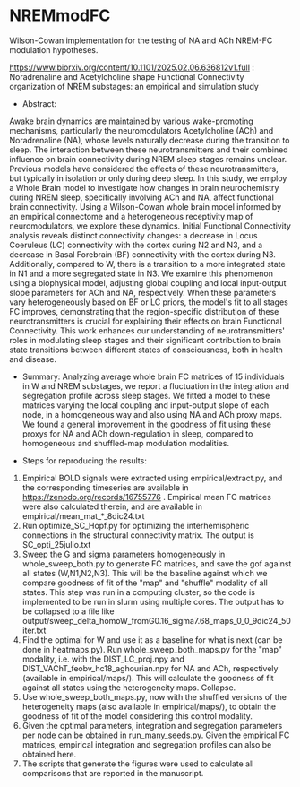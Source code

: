 # NREMmodFC
Wilson-Cowan implementation for the testing of NA and ACh NREM-FC modulation hypotheses.

https://www.biorxiv.org/content/10.1101/2025.02.06.636812v1.full : Noradrenaline and Acetylcholine shape Functional Connectivity organization of NREM substages: an empirical and simulation study 

* Abstract: 

Awake brain dynamics are maintained by various wake-promoting mechanisms, particularly the neuromodulators Acetylcholine (ACh) and Noradrenaline (NA), whose levels naturally decrease during the transition to sleep. The interaction between these neurotransmitters and their combined influence on brain connectivity during NREM sleep stages remains unclear. Previous models have considered the effects of these neurotransmitters, but typically in isolation or only during deep sleep. In this study, we employ a Whole Brain model to investigate how changes in brain neurochemistry during NREM sleep, specifically involving ACh and NA, affect functional brain connectivity. Using a Wilson-Cowan whole brain model informed by an empirical connectome and a heterogeneous receptivity map of neuromodulators, we explore these dynamics. Initial Functional Connectivity analysis reveals distinct connectivity changes: a decrease in Locus Coeruleus (LC) connectivity with the cortex during N2 and N3, and a decrease in Basal Forebrain (BF) connectivity with the cortex during N3. Additionally, compared to W, there is a transition to a more integrated state in N1 and a more segregated state in N3. We examine this phenomenon using a biophysical model, adjusting global coupling and local input-output slope parameters for ACh and NA, respectively. When these parameters vary heterogeneously based on BF or LC priors, the model's fit to all stages FC improves, demonstrating that the region-specific distribution of these neurotransmitters is crucial for explaining their effects on brain Functional Connectivity. This work enhances our understanding of neurotransmitters' roles in modulating sleep stages and their significant contribution to brain state transitions between different states of consciousness, both in health and disease.

* Summary:
  Analyzing average whole brain FC matrices of 15 individuals in W and NREM substages, we report a fluctuation in the integration and segregation profile across sleep stages. We fitted a model to these matrices varying the local coupling and input-output slope of each node, in a homogeneous way and also using NA and ACh proxy maps. We found a general improvement in the goodness of fit using these proxys for NA and ACh down-regulation in sleep, compared to homogeneous and shuffled-map modulation modalities.

* Steps for reproducing the results: 

1) Empirical BOLD signals were extracted using empirical/extract.py, and the corresponding timeseries are available in https://zenodo.org/records/16755776 . Empirical mean FC matrices were also calculated therein, and are available in empirical/mean_mat_*_8dic24.txt
2) Run optimize_SC_Hopf.py for optimizing the interhemispheric connections in the structural connectivity matrix. The output is SC_opti_25julio.txt
3) Sweep the G and sigma parameters homogeneously in whole_sweep_both.py to generate FC matrices, and save the gof against all states (W,N1,N2,N3). This will be the baseline against which we compare goodness of fit of the "map" and "shuffle" modality of all states.
   This step was run in a computing cluster, so the code is implemented to be run in slurm using multiple cores. The output has to be collapsed to a file like output/sweep_delta_homoW_fromG0.16_sigma7.68_maps_0_0_9dic24_50iter.txt
4) Find the optimal for W and use it as a baseline for what is next (can be done in heatmaps.py). Run whole_sweep_both_maps.py for the "map" modality, i.e. with the DIST_LC_proj.npy and DIST_VAChT_feobv_hc18_aghourian.npy for NA and ACh, respectively (available in empirical/maps/). This will calculate the goodness of fit against all states using the heterogeneity maps. Collapse.
5) Use whole_sweep_both_maps.py, now with the shuffled versions of the heterogeneity maps (also available in empirical/maps/), to obtain the goodness of fit of the model considering this control modality.
6) Given the optimal parameters, integration and segregation parameters per node can be obtained in run_many_seeds.py. Given the empirical FC matrices, empirical integration and segregation profiles can also be obtained here.
7) The scripts that generate the figures were used to calculate all comparisons that are reported in the manuscript.
